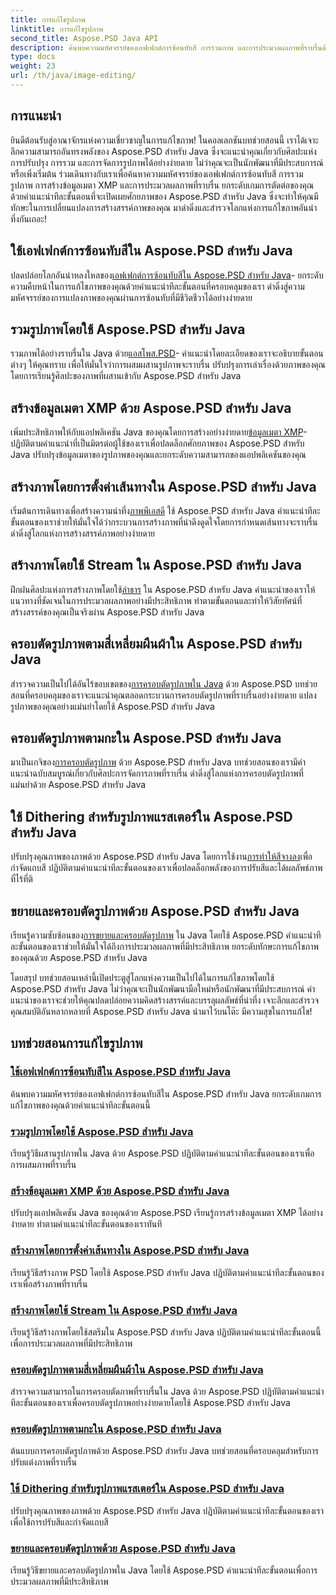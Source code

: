 ```yaml
---
title: การแก้ไขรูปภาพ
linktitle: การแก้ไขรูปภาพ
second_title: Aspose.PSD Java API
description: ค้นพบความมหัศจรรย์ของเอฟเฟกต์การซ้อนทับสี การรวมภาพ และการประมวลผลภาพที่ราบรื่นด้วย Aspose.PSD ยกระดับเกมการแก้ไขภาพของคุณด้วยคำแนะนำของเรา
type: docs
weight: 23
url: /th/java/image-editing/
---
```

## การแนะนำ 

ยินดีต้อนรับสู่อาณาจักรแห่งความเชี่ยวชาญในการแก้ไขภาพ! ในคอลเลกชันบทช่วยสอนนี้ เราได้เจาะลึกความสามารถอันทรงพลังของ Aspose.PSD สำหรับ Java ซึ่งจะแนะนำคุณเกี่ยวกับศิลปะแห่งการปรับปรุง การรวม และการจัดการรูปภาพได้อย่างง่ายดาย ไม่ว่าคุณจะเป็นนักพัฒนาที่มีประสบการณ์หรือเพิ่งเริ่มต้น ร่วมเดินทางกับเราเพื่อค้นหาความมหัศจรรย์ของเอฟเฟกต์การซ้อนทับสี การรวมรูปภาพ การสร้างข้อมูลเมตา XMP และการประมวลผลภาพที่ราบรื่น ยกระดับเกมการตัดต่อของคุณด้วยคำแนะนำทีละขั้นตอนที่จะเปิดเผยศักยภาพของ Aspose.PSD สำหรับ Java ซึ่งจะทำให้คุณมีทักษะในการเปลี่ยนแปลงการสร้างสรรค์ภาพของคุณ มาดำดิ่งและสำรวจโลกแห่งการแก้ไขภาพอันน่าทึ่งกันเถอะ!

## ใช้เอฟเฟกต์การซ้อนทับสีใน Aspose.PSD สำหรับ Java

 ปลดปล่อยโลกอันน่าหลงใหลของ[เอฟเฟกต์การซ้อนทับสีใน Aspose.PSD สำหรับ Java](./color-overlay-effect/)- ยกระดับความคืบหน้าในการแก้ไขภาพของคุณด้วยคำแนะนำทีละขั้นตอนที่ครอบคลุมของเรา ดำดิ่งสู่ความมหัศจรรย์ของการแปลงภาพของคุณผ่านการซ้อนทับที่มีชีวิตชีวาได้อย่างง่ายดาย

## รวมรูปภาพโดยใช้ Aspose.PSD สำหรับ Java

 รวมภาพได้อย่างราบรื่นใน Java ด้วย[แอสโพส.PSD](./combine-images/)- คำแนะนำโดยละเอียดของเราจะอธิบายขั้นตอนต่างๆ ให้คุณทราบ เพื่อให้มั่นใจว่าการผสมผสานรูปภาพจะราบรื่น ปรับปรุงการเล่าเรื่องด้วยภาพของคุณโดยการเรียนรู้ศิลปะของภาพที่ผสานเข้ากับ Aspose.PSD สำหรับ Java

## สร้างข้อมูลเมตา XMP ด้วย Aspose.PSD สำหรับ Java

 เพิ่มประสิทธิภาพให้กับแอปพลิเคชัน Java ของคุณโดยการสร้างอย่างง่ายดาย[ข้อมูลเมตา XMP](./create-xmp-metadata/)- ปฏิบัติตามคำแนะนำที่เป็นมิตรต่อผู้ใช้ของเราเพื่อปลดล็อกศักยภาพของ Aspose.PSD สำหรับ Java ปรับปรุงข้อมูลเมตาของรูปภาพของคุณและยกระดับความสามารถของแอปพลิเคชันของคุณ

## สร้างภาพโดยการตั้งค่าเส้นทางใน Aspose.PSD สำหรับ Java

 เริ่มต้นการเดินทางเพื่อสร้างความน่าทึ่ง[ภาพพีเอสดี](./create-image-by-setting-path/) ใช้ Aspose.PSD สำหรับ Java คำแนะนำทีละขั้นตอนของเราช่วยให้มั่นใจได้ว่ากระบวนการสร้างภาพที่น่าดึงดูดใจโดยการกำหนดเส้นทางจะราบรื่น ดำดิ่งสู่โลกแห่งการสร้างสรรค์ภาพอย่างง่ายดาย

## สร้างภาพโดยใช้ Stream ใน Aspose.PSD สำหรับ Java

 ฝึกฝนศิลปะแห่งการสร้างภาพโดยใช้[ลำธาร](./create-image-using-stream/) ใน Aspose.PSD สำหรับ Java คำแนะนำของเราให้แนวทางที่ชัดเจนในการประมวลผลภาพอย่างมีประสิทธิภาพ ทำตามขั้นตอนและทำให้วิสัยทัศน์ที่สร้างสรรค์ของคุณเป็นจริงผ่าน Aspose.PSD สำหรับ Java

## ครอบตัดรูปภาพตามสี่เหลี่ยมผืนผ้าใน Aspose.PSD สำหรับ Java

 สำรวจความเป็นไปได้อันไร้ขอบเขตของ[การครอบตัดรูปภาพใน Java](./crop-image-by-rectangle/) ด้วย Aspose.PSD บทช่วยสอนที่ครอบคลุมของเราจะแนะนำคุณตลอดกระบวนการครอบตัดรูปภาพที่ราบรื่นอย่างง่ายดาย แปลงรูปภาพของคุณอย่างแม่นยำโดยใช้ Aspose.PSD สำหรับ Java

## ครอบตัดรูปภาพตามกะใน Aspose.PSD สำหรับ Java

 มาเป็นเกจิของ[การครอบตัดรูปภาพ](./crop-image-by-shifts/) ด้วย Aspose.PSD สำหรับ Java บทช่วยสอนของเรามีคำแนะนำฉบับสมบูรณ์เกี่ยวกับศิลปะการจัดการภาพที่ราบรื่น ดำดิ่งสู่โลกแห่งการครอบตัดรูปภาพที่แม่นยำด้วย Aspose.PSD สำหรับ Java

## ใช้ Dithering สำหรับรูปภาพแรสเตอร์ใน Aspose.PSD สำหรับ Java

 ปรับปรุงคุณภาพของภาพด้วย Aspose.PSD สำหรับ Java โดยการใช้งาน[การทำให้สีจางลง](./implement-dithering/)เพื่อกำจัดแถบสี ปฏิบัติตามคำแนะนำทีละขั้นตอนของเราเพื่อปลดล็อกพลังของการปรับสีและได้ผลลัพธ์ภาพที่ไร้ที่ติ

## ขยายและครอบตัดรูปภาพด้วย Aspose.PSD สำหรับ Java

 เรียนรู้ความซับซ้อนของ[การขยายและครอบตัดรูปภาพ](./expand-and-crop-images/) ใน Java โดยใช้ Aspose.PSD คำแนะนำทีละขั้นตอนของเราช่วยให้มั่นใจได้ถึงการประมวลผลภาพที่มีประสิทธิภาพ ยกระดับทักษะการแก้ไขภาพของคุณด้วย Aspose.PSD สำหรับ Java

โดยสรุป บทช่วยสอนเหล่านี้เปิดประตูสู่โลกแห่งความเป็นไปได้ในการแก้ไขภาพโดยใช้ Aspose.PSD สำหรับ Java ไม่ว่าคุณจะเป็นนักพัฒนามือใหม่หรือนักพัฒนาที่มีประสบการณ์ คำแนะนำของเราจะช่วยให้คุณปลดปล่อยความคิดสร้างสรรค์และบรรลุผลลัพธ์ที่น่าทึ่ง เจาะลึกและสำรวจคุณสมบัติอันหลากหลายที่ Aspose.PSD สำหรับ Java นำมาไว้บนโต๊ะ มีความสุขในการแก้ไข!
## บทช่วยสอนการแก้ไขรูปภาพ
### [ใช้เอฟเฟกต์การซ้อนทับสีใน Aspose.PSD สำหรับ Java](./color-overlay-effect/)
ค้นพบความมหัศจรรย์ของเอฟเฟกต์การซ้อนทับสีใน Aspose.PSD สำหรับ Java ยกระดับเกมการแก้ไขภาพของคุณด้วยคำแนะนำทีละขั้นตอนนี้
### [รวมรูปภาพโดยใช้ Aspose.PSD สำหรับ Java](./combine-images/)
เรียนรู้วิธีผสานรูปภาพใน Java ด้วย Aspose.PSD ปฏิบัติตามคำแนะนำทีละขั้นตอนของเราเพื่อการผสมภาพที่ราบรื่น
### [สร้างข้อมูลเมตา XMP ด้วย Aspose.PSD สำหรับ Java](./create-xmp-metadata/)
ปรับปรุงแอปพลิเคชัน Java ของคุณด้วย Aspose.PSD เรียนรู้การสร้างข้อมูลเมตา XMP ได้อย่างง่ายดาย ทำตามคำแนะนำทีละขั้นตอนของเราทันที
### [สร้างภาพโดยการตั้งค่าเส้นทางใน Aspose.PSD สำหรับ Java](./create-image-by-setting-path/)
เรียนรู้วิธีสร้างภาพ PSD โดยใช้ Aspose.PSD สำหรับ Java ปฏิบัติตามคำแนะนำทีละขั้นตอนของเราเพื่อสร้างภาพที่ราบรื่น
### [สร้างภาพโดยใช้ Stream ใน Aspose.PSD สำหรับ Java](./create-image-using-stream/)
เรียนรู้วิธีสร้างภาพโดยใช้สตรีมใน Aspose.PSD สำหรับ Java ปฏิบัติตามคำแนะนำทีละขั้นตอนนี้เพื่อการประมวลผลภาพที่มีประสิทธิภาพ
### [ครอบตัดรูปภาพตามสี่เหลี่ยมผืนผ้าใน Aspose.PSD สำหรับ Java](./crop-image-by-rectangle/)
สำรวจความสามารถในการครอบตัดภาพที่ราบรื่นใน Java ด้วย Aspose.PSD ปฏิบัติตามคำแนะนำทีละขั้นตอนของเราเพื่อครอบตัดรูปภาพอย่างง่ายดายโดยใช้ Aspose.PSD สำหรับ Java
### [ครอบตัดรูปภาพตามกะใน Aspose.PSD สำหรับ Java](./crop-image-by-shifts/)
ต้นแบบการครอบตัดรูปภาพด้วย Aspose.PSD สำหรับ Java บทช่วยสอนที่ครอบคลุมสำหรับการปรับแต่งภาพที่ราบรื่น
### [ใช้ Dithering สำหรับรูปภาพแรสเตอร์ใน Aspose.PSD สำหรับ Java](./implement-dithering/)
ปรับปรุงคุณภาพของภาพด้วย Aspose.PSD สำหรับ Java ปฏิบัติตามคำแนะนำทีละขั้นตอนของเราเพื่อใช้การปรับสีและกำจัดแถบสี
### [ขยายและครอบตัดรูปภาพด้วย Aspose.PSD สำหรับ Java](./expand-and-crop-images/)
เรียนรู้วิธีขยายและครอบตัดรูปภาพใน Java โดยใช้ Aspose.PSD คำแนะนำทีละขั้นตอนเพื่อการประมวลผลภาพที่มีประสิทธิภาพ